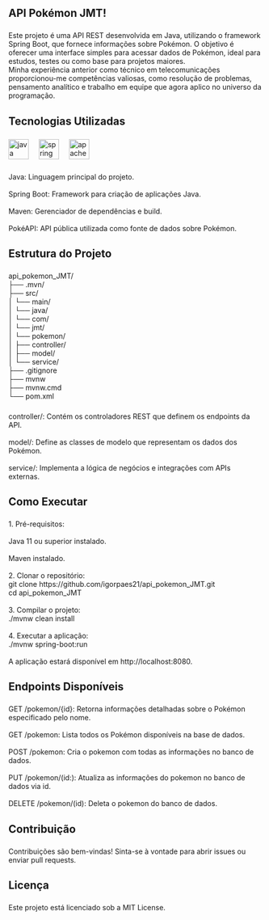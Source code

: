 <h2 align="left">API Pokémon JMT!</h2>

###

<p align="left">Este projeto é uma API REST desenvolvida em Java, utilizando o framework Spring Boot, que fornece informações sobre Pokémon. O objetivo é oferecer uma interface simples para acessar dados de Pokémon, ideal para estudos, testes ou como base para projetos maiores.<br>Minha experiência anterior como técnico em telecomunicações proporcionou-me competências valiosas, como resolução de problemas, pensamento analítico e trabalho em equipe que agora aplico no universo da programação.</p>

###

<h2 align="left">Tecnologias Utilizadas</h2>

###

<div align="left">
  <img src="https://skillicons.dev/icons?i=java" height="40" alt="java logo"  />
  <img width="12" />
  <img src="https://skillicons.dev/icons?i=spring" height="40" alt="spring logo"  />
  <img width="12" />
  <img src="https://skillicons.dev/icons?i=maven" height="40" alt="apachemaven logo"  />
</div>

###

<p align="left">Java: Linguagem principal do projeto.<br><br>Spring Boot: Framework para criação de aplicações Java.<br><br>Maven: Gerenciador de dependências e build.<br><br>PokéAPI: API pública utilizada como fonte de dados sobre Pokémon.</p>

###

<h2 align="left">Estrutura do Projeto</h2>

###

<p align="left">api_pokemon_JMT/<br>├── .mvn/<br>├── src/<br>│   └── main/<br>│       └── java/<br>│           └── com/<br>│               └── jmt/<br>│                   └── pokemon/<br>│                       ├── controller/<br>│                       ├── model/<br>│                       └── service/<br>├── .gitignore<br>├── mvnw<br>├── mvnw.cmd<br>└── pom.xml</p>

###

<p align="left">controller/: Contém os controladores REST que definem os endpoints da API.<br><br>model/: Define as classes de modelo que representam os dados dos Pokémon.<br><br>service/: Implementa a lógica de negócios e integrações com APIs externas.</p>

###

<h2 align="left">Como Executar</h2>

###

<p align="left">1. Pré-requisitos:<br><br>Java 11 ou superior instalado.<br><br>Maven instalado.<br><br>2.  Clonar o repositório:<br>git clone https://github.com/igorpaes21/api_pokemon_JMT.git<br>cd api_pokemon_JMT<br><br>3. Compilar o projeto:<br>./mvnw clean install<br><br>4. Executar a aplicação:<br>./mvnw spring-boot:run<br><br>A aplicação estará disponível em http://localhost:8080.</p>

###

<h2 align="left">Endpoints Disponíveis</h2>

###

<p align="left">GET /pokemon/{id}: Retorna informações detalhadas sobre o Pokémon especificado pelo nome.<br><br>GET /pokemon: Lista todos os Pokémon disponíveis na base de dados.<br><br>POST /pokemon: Cria o pokemon com todas as informações no banco de dados.<br><br>PUT /pokemon/(id:): Atualiza as informações do pokemon no banco de dados via id.<br><br>DELETE /pokemon/(id): Deleta o pokemon do banco de dados.</p>

###

<h2 align="left">Contribuição</h2>

###

<p align="left">Contribuições são bem-vindas! Sinta-se à vontade para abrir issues ou enviar pull requests.</p>

###

<h2 align="left">Licença</h2>

###

<p align="left">Este projeto está licenciado sob a MIT License.</p>

###
